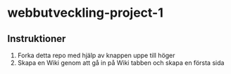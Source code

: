# webbutveckling-project-1




## Instruktioner

1. Forka detta repo med hjälp av knappen uppe till höger
2. Skapa en Wiki genom att gå in på Wiki tabben och skapa en första sida
